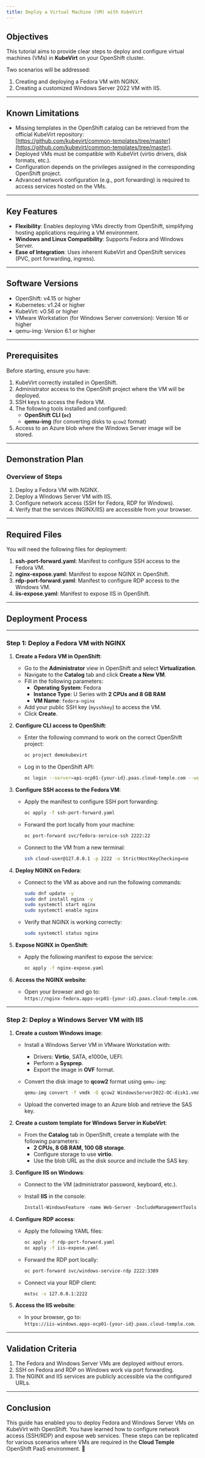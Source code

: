 ```yaml
---
title: Deploy a Virtual Machine (VM) with KubeVirt
---
```


## Objectives

This tutorial aims to provide clear steps to deploy and configure virtual machines (VMs) in **KubeVirt** on your OpenShift cluster. 

Two scenarios will be addressed:

1. Creating and deploying a Fedora VM with NGINX.
2. Creating a customized Windows Server 2022 VM with IIS.

---

## Known Limitations

- Missing templates in the OpenShift catalog can be retrieved from the official KubeVirt repository:  
  [https://github.com/kubevirt/common-templates/tree/master](https://github.com/kubevirt/common-templates/tree/master).  
- Deployed VMs must be compatible with KubeVirt (virtio drivers, disk formats, etc.).
- Configuration depends on the privileges assigned in the corresponding OpenShift project.
- Advanced network configuration (e.g., port forwarding) is required to access services hosted on the VMs.

---

## Key Features

- **Flexibility**: Enables deploying VMs directly from OpenShift, simplifying hosting applications requiring a VM environment.  
- **Windows and Linux Compatibility**: Supports Fedora and Windows Server.  
- **Ease of Integration**: Uses inherent KubeVirt and OpenShift services (PVC, port forwarding, ingress).  

---

## Software Versions

- OpenShift: v4.15 or higher  
- Kubernetes: v1.24 or higher  
- KubeVirt: v0.56 or higher  
- VMware Workstation (for Windows Server conversion): Version 16 or higher  
- qemu-img: Version 6.1 or higher  

---

## Prerequisites

Before starting, ensure you have:

1. KubeVirt correctly installed in OpenShift.  
2. Administrator access to the OpenShift project where the VM will be deployed.  
3. SSH keys to access the Fedora VM.  
4. The following tools installed and configured:  
   - **OpenShift CLI (`oc`)**  
   - **qemu-img** (for converting disks to `qcow2` format)  
5. Access to an Azure blob where the Windows Server image will be stored.  

---

## Demonstration Plan

### Overview of Steps

1. Deploy a Fedora VM with NGINX.  
2. Deploy a Windows Server VM with IIS.  
3. Configure network access (SSH for Fedora, RDP for Windows).  
4. Verify that the services (NGINX/IIS) are accessible from your browser.  

---

## Required Files

You will need the following files for deployment:

1. **ssh-port-forward.yaml**: Manifest to configure SSH access to the Fedora VM.  
2. **nginx-expose.yaml**: Manifest to expose NGINX in OpenShift.  
3. **rdp-port-forward.yaml**: Manifest to configure RDP access to the Windows VM.  
4. **iis-expose.yaml**: Manifest to expose IIS in OpenShift.  

---

## Deployment Process

---

### Step 1: Deploy a Fedora VM with NGINX

1. **Create a Fedora VM in OpenShift**:  

   - Go to the **Administrator** view in OpenShift and select **Virtualization**.
   - Navigate to the **Catalog** tab and click **Create a New VM**.
   - Fill in the following parameters:  
     - **Operating System**: Fedora  
     - **Instance Type**: U Series with **2 CPUs and 8 GB RAM**  
     - **VM Name**: `fedora-nginx`  
   - Add your public SSH key (`mysshkey`) to access the VM.
   - Click **Create**.  

2. **Configure CLI access to OpenShift**:  

   - Enter the following command to work on the correct OpenShift project:  

     ```bash
     oc project demokubevirt
     ```

   - Log in to the OpenShift API:  

     ```bash
     oc login --server=api-ocp01-{your-id}.paas.cloud-temple.com --web
     ```

3. **Configure SSH access to the Fedora VM**:  

   - Apply the manifest to configure SSH port forwarding:  

     ```bash
     oc apply -f ssh-port-forward.yaml
     ```

   - Forward the port locally from your machine:  

     ```bash
     oc port-forward svc/fedora-service-ssh 2222:22
     ```

   - Connect to the VM from a new terminal:  

     ```bash
     ssh cloud-user@127.0.0.1 -p 2222 -o StrictHostKeyChecking=no
     ```

4. **Deploy NGINX on Fedora**:  

   - Connect to the VM as above and run the following commands:  

     ```bash
     sudo dnf update -y 
     sudo dnf install nginx -y
     sudo systemctl start nginx
     sudo systemctl enable nginx
     ```

   - Verify that NGINX is working correctly:  

     ```bash
     sudo systemctl status nginx
     ```

5. **Expose NGINX in OpenShift**:  

   - Apply the following manifest to expose the service:  

     ```bash
     oc apply -f nginx-expose.yaml
     ```

6. **Access the NGINX website**:  

   - Open your browser and go to:  
     `https://nginx-fedora.apps-ocp01-{your-id}.paas.cloud-temple.com`.

---

### Step 2: Deploy a Windows Server VM with IIS

1. **Create a custom Windows image**:  

   - Install a Windows Server VM in VMware Workstation with:  
     - Drivers: **Virtio**, SATA, e1000e, UEFI.  
     - Perform a **Sysprep**.
     - Export the image in **OVF** format.  

   - Convert the disk image to **qcow2** format using `qemu-img`:  

     ```bash
     qemu-img convert -f vmdk -O qcow2 WindowsServer2022-OC-disk1.vmdk output.qcow2
     ```

   - Upload the converted image to an Azure blob and retrieve the SAS key.  

2. **Create a custom template for Windows Server in KubeVirt**:  

   - From the **Catalog** tab in OpenShift, create a template with the following parameters:  
     - **2 CPUs, 8 GB RAM, 100 GB storage**.  
     - Configure storage to use **virtio**.  
     - Use the blob URL as the disk source and include the SAS key.  

3. **Configure IIS on Windows**:  

   - Connect to the VM (administrator password, keyboard, etc.).
   - Install **IIS** in the console:  

     ```powershell
     Install-WindowsFeature -name Web-Server -IncludeManagementTools
     ```

4. **Configure RDP access**:  

   - Apply the following YAML files:  

     ```bash
     oc apply -f rdp-port-forward.yaml
     oc apply -f iis-expose.yaml
     ```

   - Forward the RDP port locally:  

     ```bash
     oc port-forward svc/windows-service-rdp 2222:3389
     ```

   - Connect via your RDP client:  

     ```bash
     mstsc -v 127.0.0.1:2222
     ```

5. **Access the IIS website**:  

   - In your browser, go to:  
     `https://iis-windows.apps-ocp01-{your-id}.paas.cloud-temple.com`.

---

## Validation Criteria

1. The Fedora and Windows Server VMs are deployed without errors.  
2. SSH on Fedora and RDP on Windows work via port forwarding.  
3. The NGINX and IIS services are publicly accessible via the configured URLs.  

---

## Conclusion

This guide has enabled you to deploy Fedora and Windows Server VMs on KubeVirt with OpenShift. You have learned how to configure network access (SSH/RDP) and expose web services. These steps can be replicated for various scenarios where VMs are required in the **Cloud Temple** OpenShift PaaS environment. 🚀